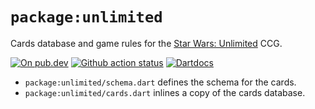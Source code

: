 # `package:unlimited`

Cards database and game rules for the [Star Wars: Unlimited][swu] CCG.

[swu]: https://starwarsunlimited.com/

[![On pub.dev][pub_img]][pub_url]
[![Github action status][gha_img]][gha_url]
[![Dartdocs][doc_img]][doc_url]

[pub_url]: https://pub.dartlang.org/packages/unlimited
[pub_img]: https://img.shields.io/pub/v/unlimited.svg
[gha_url]: https://github.com/matanlurey/unlimited/actions/workflows/checks.yml
[gha_img]: https://github.com/matanlurey/unlimited/actions/workflows/checks.yml/badge.svg
[doc_url]: https://www.dartdocs.org/documentation/unlimited/latest
[doc_img]: https://img.shields.io/badge/Documentation-unlimited-blue.svg

- `package:unlimited/schema.dart` defines the schema for the cards.
- `package:unlimited/cards.dart` inlines a copy of the cards database.
